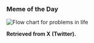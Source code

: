 ### Meme of the Day

<img src="../static/why-worry.webp" alt="Flow chart for problems in life">

**Retrieved from X (Twitter).**
